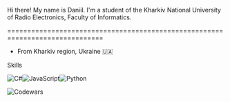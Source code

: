 Hi there! My name is Daniil.
I'm a student of the Kharkiv National University of Radio Electronics, Faculty of Informatics.

==============================================================================

* From Kharkiv region, Ukraine 🇺🇦



Skills

![C#](https://img.shields.io/badge/c%23-%23239120.svg?style=for-the-badge&logo=c-sharp&logoColor=white)![JavaScript](https://img.shields.io/badge/javascript-%23323330.svg?style=for-the-badge&logo=javascript&logoColor=%23F7DF1E)![Python](https://img.shields.io/badge/python-3670A0?style=for-the-badge&logo=python&logoColor=ffdd54)

![Codewars](https://www.codewars.com/users/hardtry_samurai/badges/large)
